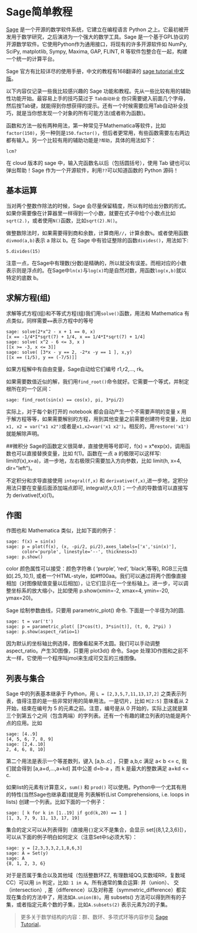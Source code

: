 Sage简单教程
===

[Sage](http://www.sagemath.org/) 是一个开源的数学软件系统，它建立在编程语言 Python 之上。它最初被开发用于数学研究，之后演进为一个强大的数学工具。Sage 是一个基于GPL协议的开源数学软件。它使用Python作为通用接口，将现有的许多开源软件如 NumPy, SciPy, matplotlib, Sympy, Maxima, GAP, FLINT, R 等软件包整合在一起，构建一个统一的计算平台。

Sage 官方有比较详尽的使用手册，中文的教程有168翻译的 [sage tutorial 中文版](http://www.ai7.org/wp/wp-content/uploads/2010/01/pdf.zip)。

以下内容仅记录一些我比较感兴趣的 Sage 功能和教程。先从一些比较有用的辅助性功能开始。最容易上手的技巧莫过于 `Tab自动补全` 你只需要键入前面几个字母，然后按Tab键，就能得到你想获得的提示。还有一个时候需要应用Tab自动补全技巧，就是当你想发现一个对象的所有可能方法(或者称为函数)。

函数和方法一般有两种用法，第一种常见于Mathematica等软件，比如`factor(150)`，另一种则是`150.factor()`，但后者更常用，有些函数需要左右两边都有输入。另一个比较有用的辅助功能是`?帮助`，具体的用法如下：

    lcm?

在 cloud 版本的 sage 中，输入完函数名以后（包括圆括号），使用 Tab 键也可以弹出帮助！Sage 作为一个开源软件，利用`??`可以知道函数的 Python 源码！

## 基本运算
当对两个整数作除法的时候，Sage 会尽量保留精度，所以有时给出分数的形式。如果你需要像在计算器里一样得到一个小数，就要在式子中给个小数点比如`sqrt(2.)`，或者使用`N()`函数，比如`sqrt(2).N()`。

做整数除法时，如果需要得到商和余数，计算商用`//`，计算余数`%`。或者使用函数`divmod(a,b)`表示 a 除以 b。在 Sage 中有验证整除的函数`divides()`，用法如下:

    5.divides(15)

注意一点，在Sage中有理数(分数)是精确的，所以就没有误差。而相对应的小数表示则是浮点的。在Sage中`ln(x)`与`log(x)`均是自然对数，用函数`log(x,b)`就以特定的底数 b。

## 求解方程(组)
求解等式方程(组)和不等式方程(组)我们用`solve()`函数，用法和 Mathematica 有点类似，同样需要`==`表示方程中的等号

    sage: solve(2*x^2 - x + 1 == 0, x)
    [x == -1/4*I*sqrt(7) + 1/4, x == 1/4*I*sqrt(7) + 1/4]
    sage: solve( x^2 - 6 <= 3, x )
    [[x >= -3, x <= 3]]
    sage: solve( [3*x - y == 2, -2*x -y == 1 ], x,y)
    [[x == (1/5), y == (-7/5)]]

如果方程解中有自由变量，Sage自动给它们编号 r1,r2,..., rk。

如果需要数值近似的解，我们用`find_root()`命令就好。它需要一个等式，并制定根所在的一个区间：

    sage: find_root(sin(x) == cos(x), pi, 3*pi/2)

实际上，对于每个新打开的 notebook 都会自动产生一个不需要声明的变量 x 用于解方程等等，如果需要解别的方程，用到其他变量之前需要创建符号变量，比如`x1, x2 = var("x1 x2")`或者是`x1,x2=var('x1 x2')`。相反的，用`restore('x1')`就能解除声明。

##微积分
Sage的函数定义很简单，直接使用等号即可，f(x) = x*exp(x)，调用函数也可以直接替换变量，比如 f(1)。函数在一点 a 的极限可以这样写: limit(f(x),x=a)，进一步地，左右极限只需要加入方向参数，比如 limit(h, x=4, dir="left")。

不定积分和求导直接使用 `integral(f,x)` 和 `derivative(f,x)`,进一步地，定积分用法只要在变量后面添加端点即可, integral(f,x,0,1)；一个点的导数值可以直接写为 derivative(f,x)(1)。

## 作图
作图也和 Mathematica 类似，比如下面的例子：

    sage: f(x) = sin(x)
    sage: p = plot(f(x), (x, -pi/2, pi/2),axes_labels=['x','sin(x)'],
	      color='purple', linestyle='--', thickness=3)
    sage: p.show()

color 颜色属性可以接受：颜色字符串 ( ‘purple’, ‘red’, ‘black’,等等), RGB三元值 如(.25,.10,1), 或者一个HTML-style，如#ff00aa。我们可以通过将两个图像直接相加（对图像赋值变量以后相加），让它们显示在一个坐标轴上。进一步，可以调整坐标系的放大缩小，比如使用 p.show(xmin=-2, xmax=4, ymin=-20, ymax=20)。

Sage 绘制参数曲线，只要用 parametric_plot() 命令. 下面是一个半径为3的圆.

    sage: t = var('t')
    sage: p = parametric_plot( [3*cos(t), 3*sin(t)], (t, 0, 2*pi) )
    sage: p.show(aspect_ratio=1)

因为默认的坐标轴比例选择，图像看起来不太圆。我们可以手动调整 aspect_ratio。产生3D图像，只要用 plot3d() 命令。Sage 处理3D作图和之前不太一样，它使用一个程序叫jmol来生成可交互的三维图像。

## 列表与集合
Sage 中的列表基本继承于 Python，用 `L = [2,3,5,7,11,13,17,2]` 之类表示列表，值得注意的是一些非常好用的简单用法。一是切片，比如 `M[2:5]` 意味着从 2 开始，结束在编号为 5 的元素之前。注意，编号是从 0 开始的，实际上这就是第三个到第五个之间（包含两端）的字列表。还有一个有趣的建立列表的功能是两个点的应用。比如

    sage: [4..9]
    [4, 5, 6, 7, 8, 9]
    sage: [2,4..10]
    2, 4, 6, 8, 10]

第二个用法是表示一个等差数列，键入 [a,b..c] ，只要 a,b,c 满足 a< b <= c, 我们就会得到 [a,a+d,…,a+kd] 其中公差 d=b-a ，而 k 是最大的整数满足 a+kd <= c.

如果list的元素有计算意义，`sum()` 和 `prod()` 可以使用。Python中一个尤其有用的特性(当然Sage也继承着)就是用 列表解析(List Comprehensions, i.e. loops in lists) 创建一个列表。比如下面的一个例子：

    sage: [ k for k in [1..19] if gcd(k,20) == 1 ]
    [1, 3, 7, 9, 11, 13, 17, 19]

集合的定义可以从列表得到（直接用`{}`定义不是集合，会显示 set[{8,1,2,3,6}]），可以从下面的例子明白如何定义（注意Set中`S`必须大写）：

    sage: y = [2,3,3,3,2,1,8,6,3]
    sage: A = Set(y)
    sage: A
    {8, 1, 2, 3, 6}

对于是否属于集合以及其他域（包括整数环ZZ, 有理数域QQ,实数域RR，复数域CC）可以用 `in` 判定，比如: `1 in A`。所有通常的集合运算: 并（union）、 交（intersection）, 差（difference）以及对称差（symmetric_difference）都实现在集合的方法中了，用法如`A.union(B)`。用 subsets() 方法可以得到所有的子集，或者指定元素个数的子集，比如`A.subsets(2)` 表示元素为2的子集。

>更多关于数学结构的内容：群、数环、多项式环等内容参见 [Sage Tutorial](http://pan.baidu.com/s/1bojcoEj)。